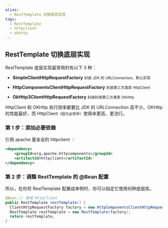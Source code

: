 ```yaml
---
alias: 
  - RestTemplate 切换底层实现
tags: 
  - RestTemplate
  - httpclient
  - okhttp
---
```


## RestTemplate 切换底层实现

RestTemplate 底层实现最常用的有以下 3 种：

- **SimpleClientHttpRequestFactory** <small>封装 JDK 的 URLConnection。默认实现</small>

- **HttpComponentsClientHttpRequestFactory** <small>封装第三方类库 HttpClient</small>

- **OkHttp3ClientHttpRequestFactory** <small>封装封装第三方类库 OKHttp</small>

HttpClient 和 OKHttp 执行效率都要比 JDK 的 URLConnection 高不少。OKHttp 的性能最好，而 HttpClient<small>（因为出现早）</small>使用率更高、更流行。

### 第 1 步：添加必要依赖

引用 apache 基金会的 httpclient ：

```xml
<dependency>
    <groupId>org.apache.httpcomponents</groupId>
    <artifactId>httpclient</artifactId>
</dependency>
```

### 第 2 步：调整 RestTemplate 的 @Bean 配置

所以，在你将 RestTemplate 配置成单例时，你可以指定它使用何种底层库。

```java
@Bean // 换成 HttpClient
public RestTemplate restTemplate() {
  ClientHttpRequestFactory factory = new HttpComponentsClientHttpRequestFactory();
  RestTemplate restTemplate = new RestTemplate(factory);
  return restTemplate;
}
```


